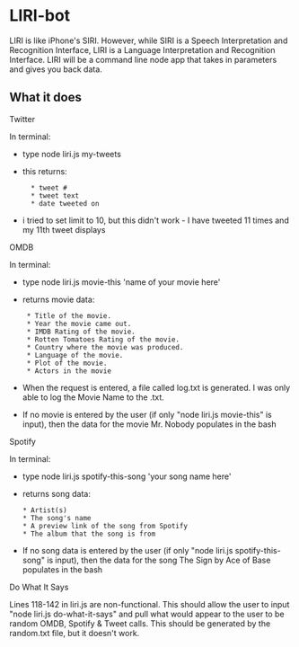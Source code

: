 # LIRI-bot

LIRI is like iPhone's SIRI. However, while SIRI is a Speech Interpretation and Recognition Interface, LIRI is a Language Interpretation and Recognition Interface. LIRI will be a command line node app that takes in parameters and gives you back data.

## What it does

Twitter

In terminal:
  - type node liri.js my-tweets
  - this returns:
  
          * tweet #
          * tweet text
          * date tweeted on
          
  - i tried to set limit to 10, but this didn't work - I have tweeted 11 times and my 11th tweet displays
  
OMDB

In terminal:
  - type node liri.js movie-this 'name of your movie here'
  - returns movie data:
  
         * Title of the movie.
         * Year the movie came out.
         * IMDB Rating of the movie.
         * Rotten Tomatoes Rating of the movie.
         * Country where the movie was produced.
         * Language of the movie.
         * Plot of the movie.
         * Actors in the movie
         
  - When the request is entered, a file called log.txt is generated. I was only able to log the Movie Name to the .txt.
  - If no movie is entered by the user (if only "node liri.js movie-this" is input), then the data for the movie Mr. Nobody           populates in the bash
         
Spotify

In terminal:
  - type node liri.js spotify-this-song 'your song name here'
  - returns song data:

        * Artist(s)
        * The song's name
        * A preview link of the song from Spotify
        * The album that the song is from
        
  - If no song data is entered by the user (if only "node liri.js spotify-this-song" is input), then the data for the song       The Sign by Ace of Base populates in the bash
  
  Do What It Says
  
  Lines 118-142 in liri.js are non-functional. This should allow the user to input "node liri.js do-what-it-says" and pull     what would appear to the user to be random OMDB, Spotify & Tweet calls. This should be generated by the random.txt file,     but it doesn't work.
